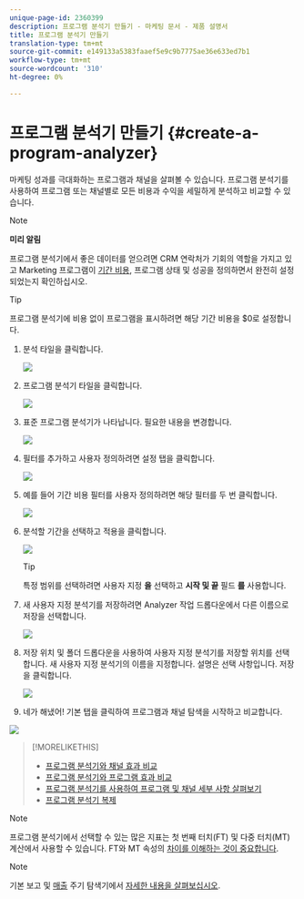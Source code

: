 ```yaml
---
unique-page-id: 2360399
description: 프로그램 분석기 만들기 - 마케팅 문서 - 제품 설명서
title: 프로그램 분석기 만들기
translation-type: tm+mt
source-git-commit: e149133a5383faaef5e9c9b7775ae36e633ed7b1
workflow-type: tm+mt
source-wordcount: '310'
ht-degree: 0%

---
```



# 프로그램 분석기 만들기 {#create-a-program-analyzer}

마케팅 성과를 극대화하는 프로그램과 채널을 살펴볼 수 있습니다. 프로그램 분석기를 사용하여 프로그램 또는 채널별로 모든 비용과 수익을 세밀하게 분석하고 비교할 수 있습니다.

>[!NOTE]
>
>**미리 알림**
>
>프로그램 분석기에서 좋은 데이터를 얻으려면 CRM 연락처가 기회의 역할을 가지고 있고 Marketing 프로그램이 [기간 비용](/help/marketo/product-docs/reporting/revenue-cycle-analytics/revenue-tools/define-period-costs.md), 프로그램 상태 및 성공을 정의하면서 완전히 설정되었는지 확인하십시오.

>[!TIP]
>
>프로그램 분석기에 비용 없이 프로그램을 표시하려면 해당 기간 비용을 [](/help/marketo/product-docs/reporting/revenue-cycle-analytics/revenue-tools/define-period-costs.md) $0로 설정합니다.

1. 분석 타일을 클릭합니다.

   ![](assets/image2014-9-17-13-3a7-3a1.png)

1. 프로그램 분석기 타일을 클릭합니다.

   ![](assets/program-analyzer-icon-hand.png)

1. 표준 프로그램 분석기가 나타납니다. 필요한 내용을 변경합니다.

   ![](assets/image2016-10-31-15-3a3-3a9.png)

1. 필터를 추가하고 사용자 정의하려면 설정 탭을 클릭합니다.

   ![](assets/image2016-10-31-15-3a25-3a57.png)

1. 예를 들어 기간 비용 필터를 사용자 정의하려면 해당 필터를 두 번 클릭합니다.

   ![](assets/image2016-10-31-15-3a33-3a2.png)

1. 분석할 기간을 선택하고 적용을 클릭합니다.

   ![](assets/image2016-10-31-15-3a30-3a32.png)

   >[!TIP]
   >
   >특정 범위를 선택하려면 사용자 지정 **을** 선택하고 **시작 및 끝** 필드 **를** 사용합니다.

1. 새 사용자 지정 분석기를 저장하려면 Analyzer 작업 드롭다운에서 다른 이름으로 저장을 선택합니다.

   ![](assets/image2016-10-31-15-3a5-3a8.png)

1. 저장 위치 및 폴더 드롭다운을 사용하여 사용자 지정 분석기를 저장할 위치를 선택합니다. 새 사용자 지정 분석기의 이름을 지정합니다. 설명은 선택 사항입니다. 저장을 클릭합니다.

   ![](assets/image2016-10-31-15-3a7-3a19.png)

1. 네가 해냈어! 기본 탭을 클릭하여 프로그램과 채널 탐색을 시작하고 비교합니다.

![](assets/november-custom-report.png)

>[!MORELIKETHIS]
>
>* [프로그램 분석기와 채널 효과 비교](compare-channel-effectiveness-with-the-program-analyzer.md)
>* [프로그램 분석기와 프로그램 효과 비교](compare-program-effectiveness-with-the-program-analyzer.md)
>* [프로그램 분석기를 사용하여 프로그램 및 채널 세부 사항 살펴보기](explore-program-and-channel-details-with-the-program-analyzer.md)
>* [프로그램 분석기 복제](clone-a-program-analyzer.md)


>[!NOTE]
>
>프로그램 분석기에서 선택할 수 있는 많은 지표는 첫 번째 터치(FT) 및 다중 터치(MT) 계산에서 사용할 수 있습니다. FT와 MT 속성의 [차이를 이해하는 것이 중요합니다](/help/marketo/product-docs/reporting/revenue-cycle-analytics/revenue-tools/attribution/understanding-attribution.md).

>[!NOTE]
>
>기본 보고 및 [매출](http://docs.marketo.com/display/docs/basic+reporting) 주기 탐색기에서 [자세한 내용을 살펴보십시오](http://docs.marketo.com/display/docs/revenue+cycle+analytics).
